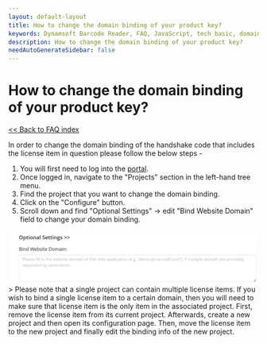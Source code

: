 ```yaml
---
layout: default-layout
title: How to change the domain binding of your product key?
keywords: Dynamsoft Barcode Reader, FAQ, JavaScript, tech basic, domain binding, product key
description: How to change the domain binding of your product key?
needAutoGenerateSidebar: false
---
```


# How to change the domain binding of your product key?

[<< Back to FAQ index](index.md)

In order to change the domain binding of the handshake code that includes the license item in question please follow the below steps -
  1. You will first need to log into the [portal](https://www.dynamsoft.com/lts/index.html#/handshakeCodes).
  2. Once logged in, navigate to the "Projects" section in the left-hand tree menu.
  3. Find the project that you want to change the domain binding.
  4. Click on the "Configure" button.
  5. Scroll down and find "Optional Settings" -> edit "Bind Website Domain" field to change your domain binding.
  <img src="../assets/domain_binding.jpg" alt="domain_binding" />
 > Please note that a single project can contain multiple license items. If you wish to bind a single license item to a certain domain, then you will need to make sure that license item is the only item in the associated project. First, remove the license item from its current project. Afterwards, create a new project and then open its configuration page. Then, move the license item to the new project and finally edit the binding info of the new project.
